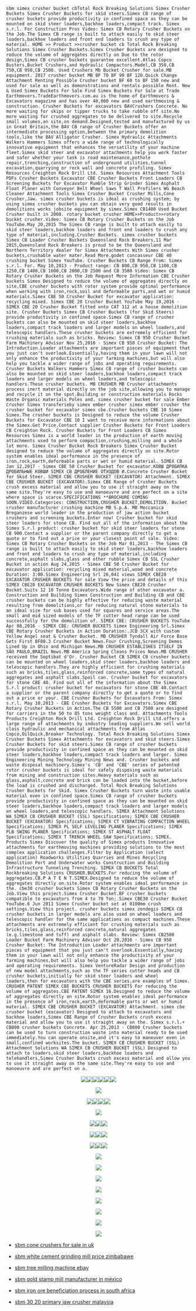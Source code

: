 ```
sbm simex crusher bucket cbTotal Rock Breaking Solutions Simex Crusher Buckets Simex Crusher Buckets for skid steers.Simex CB range of crusher buckets provide productivity in confined space as they can be mounted on skid steer loaders,backhoe loaders,compact track. Simex s.r.l. For Construction Pros Video: Simex CB Rotary Crusher Buckets on the Job.The Simex CB range is built to attach easily to skid steer loaders,backhoe loaders and front end loaders to crush any type of material. HOME >> Product >>crusher bucket cb Total Rock Breaking Solutions Simex Crusher Buckets.Simex Crusher Buckets are designed to reduce the volume of aggregates directly on Due to the rotor design,Simex CB crusher buckets guarantee excellent.Atlas Copco Busters,Bucket Crushers,and Hydraulic Compactors.Model,CB 350,CB 750,CB 950,CB 2500. Used Crushers Mb Bucket Crusher for sale.MB equipment. 2017 crusher bucket MB BF 70 BF 90 BF 120.Quick Change Attachment Renting Possible Crusher bucket BF 60 to BF 150 new and used for sale as well as demonstrations and rentals possible Rent. New & Used Simex Buckets For Sale Find Simex Buckets For Sale at Trade Earthmovers.TradeEarthmovers.com.au is the home of Earthmovers & Excavators magazine and has over 40,000 new and used earthmoving & construction. Crusher Buckets for excavators BAVCrushers Concrete. No more waiting for skips or tipper trucks to take rubble off site.No more waiting for crushed aggregates to be delivered to site.Recycle small volumes,on site,on demand.Designed,tested and manufactured by us in Great Britain,the BAV CB range of Crusher Buckets offer an intermediate processing option,between the primary demolition tools,like the BAV Alligator Crusher. Simex Hydraulic Attachments Walkers Hammers Simex offers a wide range of technologically innovative equipment that enhances the versatility of your machine fleet.Simex skid steer and excavator attachments help you work faster and safer whether your task is road maintenance,pothole repair,trenching,construction of underground utilities,tunnel excavation,quarrying or rock wall and concrete profiling. Simex Resources Creighton Rock Drill Ltd. Simex Resources Attachment Tools PDFs Crusher Buckets Excavator CBE Crusher Buckets Front Loaders CB Screening Buckets for Excavator Rumble Strip Grinder Simex Asphalt Float Planer with Conveyor Belt Wheel Saws T Wall Profilers WG Beach Cleaner Attachment Tools Simex Crusher Bucket Crusher Mills,Cone Crusher,Jaw. simex crusher buckets is ideal as crushing system; by using simex crusher buckets you can obtain very good results in demolitions works jobsite equipment by simex.Simex CB1400 Used Bucket Crusher built in 2008. rotary bucket crusher HOME>>Product>>rotary bucket crusher.Video: Simex CB Rotary Crusher Buckets on the Job YouTube.May 20,2015 The Simex CB range is built to attach easily to skid steer loaders,backhoe loaders and front end loaders to crush any type of material,including.Crusher Buckets. simex crusher buckets Simex CB Loader Crusher Buckets Queensland Rock Breakers,11 Mar 2015,Queensland Rock Breakers is proud to be the Queensland and Northern Territory dealer for Simex Attachments With Simex crusher buckets,crushable water mater.Read More.godet concasseur CBE 40 crushing bucket Simex YouTube. Crusher Buckets CB Range From: Simex s.r.l. For. May 10,2013 · Product range: CB 800,CB 950,CB 1100,CB 1250,CB 1400,CB 1600,CB 2000,CB 2500 and CB 3500 Video: Simex CB Rotary Crusher Buckets on the Job Request More Information CBE Crusher buckets Simex Designed to reduce the volume of aggregates directly on site,CBE crusher buckets with rotor system provide optimal performance when working with iron,rock,soil and deformable parts,and wet or humid materials.Simex CBE 50 Crusher Bucket for excavator application: recycling mixed. Simex CBE 20 Crusher Bucket YouTube May 19,2016 · SIMEX CBE 20 Crusher Bucket fitted onto CAT 312 at a house demolition site. Crusher Buckets Simex CB Crusher Buckets (for Skid Steers) provide productivity in confined space.Simex CB range of crusher buckets can also be mounted on skid steer loaders,backhoe loaders,compact track loaders and larger models on wheel loaders,and telescopic handlers.These crusher buckets are extremely efficient for crushing materials such as bricks. Review: Simex CB 950 Crusher Bucket Farm Machinery Advisor Nov 25,2016 · Simex CB 950 Crusher Bucket: The Introduction.Loader attachments are important pieces of equipment that you just can't overlook.Essentially,having them in your lawn will not only enhance the productivity of your farming machines,but will also help you tackle a wider range of jobs and operating requirements. Crusher Buckets Walkers Hammers Simex CB range of crusher buckets can also be mounted on skid steer loaders,backhoe loaders,compact track loaders and larger models on wheel loaders,and telescopic handlers.These crusher buckets. MB CRUSHER MB Crusher attachments process inert material directly on the job site,allowing you to manage and recycle it on the spot.Building or construction materials Rocks Waste Organic materials Poles and. simex crusher bucket for sale Ember Crusher Simex transferieby simex ember crusher simex ember crusher the crusher bucket for excavator simex cbe.Crusher buckets CBE 10 Simex Simex.The crusher buckets is Designed to reduce the volume Crusher Buckets for Excavator CBE 10 I want to receive more informations about the Simex.Get Price.Contact supplier Crusher Buckets for Front Loaders CB Creighton Rock. Crusher Buckets for Front Loaders CB Simex Resources Simex is a world leader in the production of earth moving attachments used to perform compaction,crushing,milling and a whole lot more. Simex Crusher Bucket Rock Breakers Simex Crusher Bucket designed to reduce the volume of aggregates directly on site.Rotor system enables ideal performance in the presence of iron,rock,earth,deformable parts or wet or humid material. SIMEX CB Jan 12,2017 · Simex CBE 50 Crusher Bucket for excavator.КОВШ ДРОБИЛКА ДРОБИЛЬНЫЕ КОВШИ SIMEX CB ДРОБЛЕНИЕ ОТХОДОВ И.Concrete Crusher Bucket for Skid Steer. SIMEX CBE CRUSHER BUCKET (EXCAVATOR) Attachment. SIMEX CBE CRUSHER BUCKET (EXCAVATOR).Simex CBE Range of Crusher Buckets crush excess material and allow you to use it straight away on the same site.They're easy to use and manoeuvre and are perfect on a site where space is scarce.SPECIFICATIONS **BROCHURE COMING SOON.VIDEO.Categories: CONSTRUCTION,CRUSHER BUCKET,DEMOLITION. Bucket crusher manufacturer crushing machine MB S.p.A. MB Meccanica Breganzese world leader in the production of jaw action bucket crushers and screening buckets.Enter now! Crusher bucket for skid steer loaders for stone CB. Find out all of the information about the Simex S.r.l product: crusher bucket for skid steer loaders for stone CB 900.Contact a supplier or the parent company directly to get a quote or to find out a price or your closest point of sale. Video: Simex CB Rotary Crusher Buckets on the Job Mar 01,2013 · The Simex CB range is built to attach easily to skid steer loaders,backhoe loaders and front end loaders to crush any type of material,including concrete,asphalt slabs,glass and other rubble Simex CB SSL Crusher Bucket in action Aug 24,2015 · Simex CBE 50 Crusher Bucket for excavator application: recycling mixed material,wood and concrete Duration: 3:00.Simex Engineering Srl 26,041 views SIMEX CBE20 EXCAVATOR CRUSHER BUCKETS for sale View the price and details of this SIMEX CBE20 EXCAVATOR CRUSHER BUCKETS New Simex CBE20 Crusher Bucket.Suits 12 18 Tonne Excavators.Wide range of other excavator a. Construction and Building Simex Construction and Building CB and CBE crusher buckets can be highly effective for reducing waste material resulting from demolitions,or for reducing natural stone materials to an ideal size for sub bases used for squares and service areas.The small and mid sized models of the TF cutter head range can be used successfully for the demolition of. SIMEX CBE: CRUSHER BUCKETS YouTube Apr 08,2016 · SIMEX CBE: CRUSHER BUCKETS Simex Engineering Srl.Simex CBE Rotary Crusher Buckets in Action Duration:.JCB 3CX with custom Yellow Angel seat & Crusher Bucket. MB CRUSHER Tyndall Air Force Base Gets First BF80.3 Crusher Bucket News.Four Crushing,Screening Demos Lined Up in Ohio and Michigan News.MB CRUSHER ESTABLISHES ITSELF IN SÃO PAULO,BRAZIL News.MB America Spring Cleans Prices News.MB CRUSHER received the Septibat d'Or. Crusher Bucket CB SIMEX CB crusher buckets can be mounted on wheel loaders,skid steer loaders,backhoe loaders and telescopic handlers.They are highly efficient for crushing materials such as bricks,tiles,glass,reinforced concrete,some types of natural aggregates and asphalt slabs.Spoil can. Crusher bucket for excavators for stone CBE 40. Find out all of the information about the Simex S.r.l product: crusher bucket for excavators for stone CBE 40.Contact a supplier or the parent company directly to get a quote or to find out a price or your. CBE Crusher Buckets for Excavators From: Simex s.r.l. May 10,2013 · CBE Crusher Buckets for Excavators.Simex CBE Rotary Crusher Buckets in Action.The CB 5500 and CB 7500 are designed for carriers in the 50 to 85 tons weight class and. Attachments Tools Products Creighton Rock Drill Ltd. Creighton Rock Drill Ltd.offers a large range of attachments by industry leading suppliers.We sell world class hydraulic and mechanical attachments from Atlas Copco,OilQuick,Breaker Technology. Total Rock Breaking Solutions Simex Crusher Buckets Simex Attachments for excavators and skid steers.Simex Crusher Buckets for skid steers.Simex CB range of crusher buckets provide productivity in confined space as they can be mounted on skid steer loaders,backhoe loaders,compact track loaders and larger. Simex Engineering Mining Technology Mining News and. Crusher buckets and waste disposal machinery.Simex's 'CB' and 'CBE' series of patented rotor crusher buckets is ideal for safely disposing waste materials from mining and construction sites.Heavy materials such as glass,asphalt,concrete and brick can be loaded into the bucket,before the load is crushed and discharged. Total Rock Breaking Solutions Crusher Buckets for Skid. Simex Crusher Buckets turn waste into usable material even in confined space.Simex CB range of crusher buckets provide productivity in confined space as they can be mounted on skid steer loaders,backhoe loaders,compact track loaders and larger models on wheel loaders,and telescopic handlers. SIMEX Attachment Solutions WA SIMEX CB CRUSHER BUCKET (SSL) Specifications; SIMEX CBE CRUSHER BUCKET (EXCAVATOR) Specifications; SIMEX CT VIBRATING COMPACTION WHEEL Specifications; SIMEX PL SELF LEVELING PLANER Specifications; SIMEX PLB SWING PLANER Specifications; SIMEX ST ASPHALT FLOAT Specifications; SIMEX T TRENCH WHEEL SAW Specifications; SIMEX. Products Simex Discover the quality of Simex products Innovative attachments for earthmoving machines providing solutions to the most complex application challenges.Filter by Application (select application) Roadworks Utilities Quarries and Mines Recycling Demolition Port and Underwater works Construction and Building Infrastructure Tunneling Trenching. SIMEX CB BUCKETS Total Rockbreaking Solutions CRUSHER.BUCKETS.For reducing the volume of aggregates.CB.P A T E N T.SIMEX.Designed to reduce the volume of aggregates directly on.site.Rotor system enables ideal performance in the. cbe30 crusher buckets Simex CB Rotary Crusher Buckets on the Job.View this project.Simex Crusher Bucket.BF crusher buckets compatible to excavators from 4 to 70 Ton;.Simex CBE30 Crusher Bucket YouTube.6 Jun 2011 Simex Crusher bucket set at 0100mm crush settings.View this project. crusher buckets simex zendegis SIMEX CB crusher buckets in larger models are also used on wheel loaders and telescopic handler for the same applications as compact machines.These attachments are extremely efficient for crushing materials such as bricks,tiles,glass,reinforced concrete,natural aggregates (e.g.limestone and tuff) and asphalt slabs. Review: Simex CB2500 Loader Bucket Farm Machinery Advisor Oct 20,2016 · Simex CB 950 Crusher Bucket: The Introduction Loader attachments are important pieces of equipment that you just can't overlook.Essentially,having them in your lawn will not only enhance the productivity of your farming machines,but will also help you tackle a wider range of jobs and operating requirements. Simex VentureRadar Design and production of new model attachments,such as the TF series cutter heads and CB crusher buckets,initially for skid steer loaders and wheel loaders,then for excavators with the CBE series,are examples of Simex. CRUSHER PATENT SIMEX CBE BUCKETS CRUSHER BUCKETS For reducing the volume of aggregates.CBE PATENT SIMEX 16.Designed to reduce the volume of aggregates directly on site.Rotor system enables ideal performance in the presence of iron,rock,earth,deformable parts or wet or humid material. SIMEX CBE CRUSHER BUCKET (EXCAVATOR) Attachment. simex cbe crusher bucket (excavator) Designed to attach to excavators and backhoe loaders,Simex CBE Range of Crusher Buckets crush excess material and allow you to use it straight away on the. Simex s.r.l.+ CB800 crusher buckets Concrete. Apr 25,2013 · CB800 Crusher buckets can be used to turn construction waste into material ready to be used immediately.You can operate onsite,and it's easy to maneuver even in small,confined worksites.The bucket. SIMEX CB CRUSHER BUCKET (SSL) Attachment Solutions WA SIMEX CB CRUSHER BUCKET (SSL) Designed to attach to loaders,skid steer loaders,backhoe loaders and telehandlers,Simex Crusher Buckets crush excess material and allow you to use it straight away on the same site.They're easy to use and manoeuvre and are perfect on a. 
```

<div align="center">
  
<a rel="nofollow" href="https://m.shibang-china.com?f=github&k=sbm+simex+crusher+bucket+cb"><img src="https://static.shibang-china.com/en/l.png"></a><img src="https://static.shibang-china.com/en/hw.png"><a rel="nofollow" href="https://m.shibang-china.com/product/?f=github&k=sbm+simex+crusher+bucket+cb"><img src="https://static.shibang-china.com/en/p.png"></a><a rel="nofollow" href="https://m.shibang-china.com/cases/?f=github&k=sbm+simex+crusher+bucket+cb"><img src="https://static.shibang-china.com/en/c.png"></a><a rel="nofollow" href="https://m.shibang-china.com/news/?f=github&k=sbm+simex+crusher+bucket+cb"><img src="https://static.shibang-china.com/en/n.png"></a><a rel="nofollow" href="https://m.shibang-china.com?f=github&k=sbm+simex+crusher+bucket+cb"><img src="https://static.shibang-china.com/en/m.png"></a>

<a rel="nofollow" href="https://m.shibang-china.com/product/?f=github&k=sbm+simex+crusher+bucket+cb"><img src="https://static.shibang-china.com/en/b.jpg"></a>
  
<a rel="nofollow" href="https://m.shibang-china.com/solution-aggregate.html?f=github&k=sbm+simex+crusher+bucket+cb"><img src="https://static.shibang-china.com/en/a.jpg"></a><a rel="nofollow" href="https://m.shibang-china.com/solution-mine.html?f=github&k=sbm+simex+crusher+bucket+cb"><img src="https://static.shibang-china.com/en/m.jpg"></a><a rel="nofollow" href="https://m.shibang-china.com/solution-mill.html?f=github&k=sbm+simex+crusher+bucket+cb"><img src="https://static.shibang-china.com/en/g.jpg"></a><a rel="nofollow" href="https://m.shibang-china.com/solution-epc.html?f=github&k=sbm+simex+crusher+bucket+cb"><img src="https://static.shibang-china.com/en/e.jpg"></a>

<a rel="nofollow" href="https://m.shibang-china.com/product/?f=github&k=sbm+simex+crusher+bucket+cb"><img src="https://static.shibang-china.com/en/a-p.png"></a>

<a rel="nofollow" href="https://m.shibang-china.com/product/crusher/c6x.html?f=github&k=sbm+simex+crusher+bucket+cb"><img src="https://static.shibang-china.com/en/j.jpg"></a><a rel="nofollow" href="https://m.shibang-china.com/product/crusher/ci5x.html?f=github&k=sbm+simex+crusher+bucket+cb"><img src="https://static.shibang-china.com/en/i.jpg"></a><a rel="nofollow" href="https://m.shibang-china.com/product/crusher/hst.html?f=github&k=sbm+simex+crusher+bucket+cb"><img src="https://static.shibang-china.com/en/c.jpg"></a>

<a rel="nofollow" href="https://m.shibang-china.com/product/mill/mtw.html?f=github&k=sbm+simex+crusher+bucket+cb"><img src="https://static.shibang-china.com/en/mtw.jpg"></a><a rel="nofollow" href="https://m.shibang-china.com/product/mill/scm.html?f=github&k=sbm+simex+crusher+bucket+cb"><img src="https://static.shibang-china.com/en/scm.jpg"></a><a rel="nofollow" href="https://m.shibang-china.com/product/mill/lm.html?f=github&k=sbm+simex+crusher+bucket+cb"><img src="https://static.shibang-china.com/en/lm.jpg"></a>

<a rel="nofollow" href="https://m.shibang-china.com/product/sand/vsi6x.html?f=github&k=sbm+simex+crusher+bucket+cb"><img src="https://static.shibang-china.com/en/6x.jpg"></a><a rel="nofollow" href="https://m.shibang-china.com/product/sand/vu.html?f=github&k=sbm+simex+crusher+bucket+cb"><img src="https://static.shibang-china.com/en/vu.jpg"></a><a rel="nofollow" href="https://m.shibang-china.com/product/mobile/klun.html?f=github&k=sbm+simex+crusher+bucket+cb"><img src="https://static.shibang-china.com/en/k.jpg"></a>

<a rel="nofollow" href="https://m.shibang-china.com/cases/?f=github&k=sbm+simex+crusher+bucket+cb"><img src="https://static.shibang-china.com/en/case.png"></a>

<a rel="nofollow" href="https://m.shibang-china.com/cases/aggregate/202.html?f=github&k=sbm+simex+crusher+bucket+cb"><img src="https://static.shibang-china.com/en/c-1.jpg"></a>

<a rel="nofollow" href="https://m.shibang-china.com/cases/aggregate/203.html?f=github&k=sbm+simex+crusher+bucket+cb"><img src="https://static.shibang-china.com/en/c-2.jpg"></a>

<a rel="nofollow" href="https://m.shibang-china.com/cases/mill/123.html?f=github&k=sbm+simex+crusher+bucket+cb"><img src="https://static.shibang-china.com/en/c-3.jpg"></a>

<a rel="nofollow" href="https://m.shibang-china.com/contact_us.html?f=github&k=sbm+simex+crusher+bucket+cb"><img src="https://static.shibang-china.com/en/contact.png"></a>

<a rel="nofollow" href="https://swt.shibang-china.com/?f=github&k=sbm+simex+crusher+bucket+cb"><img src="https://static.shibang-china.com/en/chat.png"></a>

<a rel="nofollow" href="https://whatsapp.shibangsoft.com/WhatsApp.php?f=github&k=sbm+simex+crusher+bucket+cb"><img src="https://static.shibang-china.com/en/whatsapp.png"></a>

<a rel="nofollow" href="https://m.shibang-china.com/?f=github&k=sbm+simex+crusher+bucket+cb"><img src="https://static.shibang-china.com/en/website.png"></a>

</div>


* [sbm cone crushers for sale in uk](sbm%20cone%20crushers%20for%20sale%20in%20uk.md)

* [sbm white cement grinding mill price zimbabawe](sbm%20white%20cement%20grinding%20mill%20price%20zimbabawe.md)

* [sbm tree milling machine ebay](sbm%20tree%20milling%20machine%20ebay.md)

* [sbm gold stamp mill manufacturer in méxico](sbm%20gold%20stamp%20mill%20manufacturer%20in%20m%C3%A9xico.md)

* [sbm iron ore beneficiation process in south africa](sbm%20iron%20ore%20beneficiation%20process%20in%20south%20africa.md)

* [sbm 30 20 primary jaw crusher malaysia](sbm%2030%2020%20primary%20jaw%20crusher%20malaysia.md)